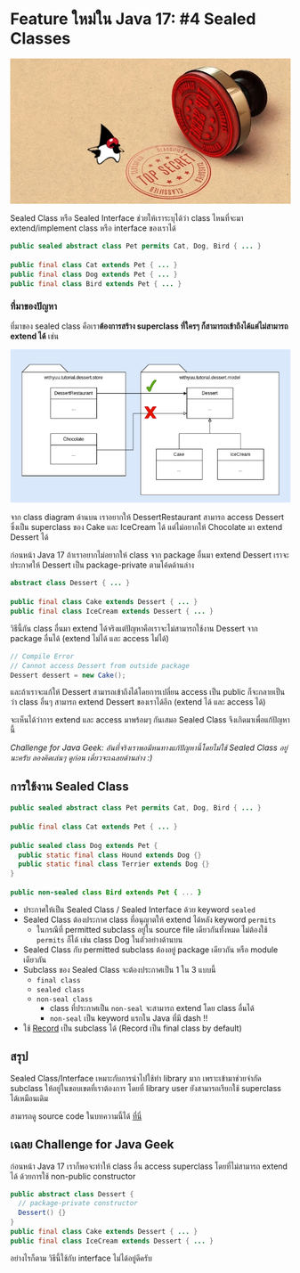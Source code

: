 # Feature ใหม่ใน Java 17: #4 Sealed Classes

![Duke, the Java mascot, looking at a top-secret rubber stamp](image/sealed-class.webp)

Sealed Class หรือ Sealed Interface ช่วยให้เราระบุได้ว่า class ไหนที่จะมา extend/implement class 
หรือ interface ของเราได้

```java
public sealed abstract class Pet permits Cat, Dog, Bird { ... }

public final class Cat extends Pet { ... }
public final class Dog extends Pet { ... }
public final class Bird extends Pet { ... }
```

### ที่มาของปัญหา
ที่มาของ sealed class คือเรา**ต้องการสร้าง superclass ที่ใครๆ ก็สามารถเข้าถึงได้แต่ไม่สามารถ extend ได้** เช่น

![Class Diagram of Dessert Package](image/sealed-class-diagram.png)

จาก class diagram ด้านบน เราอยากให้ DessertRestaurant สามารถ access Dessert ซึ่งเป็น superclass ของ Cake และ IceCream ได้
แต่ไม่อยากให้ Chocolate มา extend Dessert ได้

ก่อนหน้า Java 17 ถ้าเราอยากไม่อยากให้ class จาก package อื่นมา extend Dessert เราจะประกาศให้ Dessert เป็น
package-private ตามโค้ดด้านล่าง
```java
abstract class Dessert { ... }

public final class Cake extends Dessert { ... }
public final class IceCream extends Dessert { ... }
```
วิธีนี้กัน class อื่นมา extend ได้จริงแต่ปัญหาคือเราจะไม่สามารถใช้งาน Dessert จาก package อื่นได้ (extend ไม่ได้ และ access ไม่ได้)
```java
// Compile Error
// Cannot access Dessert from outside package
Dessert dessert = new Cake();
```
และถ้าเราจะแก้ให้ Dessert สามารถเข้าถึงได้โดยการเปลี่ยน access เป็น public ก็จะกลายเป็นว่า class อื่นๆ สามารถ extend Dessert ของเราได้อีก
(extend ได้ และ access ได้)

จะเห็นได้ว่าการ extend และ access มาพร้อมๆ กันเสมอ Sealed Class จึงเกิดมาเพื่อแก้ปัญหานี้

_Challenge for Java Geek: อันที่จริงเราพอมีหนทางแก้ปัญหานี้โดยไม่ใช้ Sealed Class อยู่นะครับ ลองคิดเล่นๆ ดูก่อน
เดี๋ยวจะเฉลยด้านล่าง :)_

## การใช้งาน Sealed Class
```java
public sealed abstract class Pet permits Cat, Dog, Bird { ... }

public final class Cat extends Pet { ... }

public sealed class Dog extends Pet {
  public static final class Hound extends Dog {}
  public static final class Terrier extends Dog {}
}

public non-sealed class Bird extends Pet { ... }
```
- ประกาศให้เป็น Sealed Class / Sealed Interface ด้วย keyword `sealed`
- Sealed Class ต้องประกาศ class ที่อนุญาตให้ extend ได้หลัง keyword `permits`
  - ในกรณีที่ permitted subclass อยู่ใน source file เดียวกันทั้งหมด ไม่ต้องใช้ `permits` ก็ได้ เช่น class Dog ในตัวอย่างด้านบน
- Sealed Class กับ permitted subclass ต้องอยู่ package เดียวกัน หรือ module เดียวกัน
- Subclass ของ Sealed Class จะต้องประกาศเป็น 1 ใน 3 แบบนี้
  - `final class`
  - `sealed class`
  - `non-seal class`
    - class ที่ประกาศเป็น `non-seal` จะสามารถ extend โดย class อื่นได้ 
    - `non-seal` เป็น keyword แรกใน Java ที่มี dash !!
- ใช้ [Record](record.md) เป็น subclass ได้ (Record เป็น final class by default)

## สรุป
Sealed Class/Interface เหมาะกับการนำไปใช้ทำ library มาก เพราะเข้ามาช่วยจำกัด subclass ให้อยู่ในขอบเขตที่เราต้องการ
โดยที่ library user ยังสามารถเรียกใช้ superclass ได้เหมือนเดิม

สามารถดู source code ในบทความนี้ได้ [ที่นี่](https://github.com/withyuu/java-11-to-17)

## เฉลย Challenge for Java Geek
ก่อนหน้า Java 17 เราก็พอจะทำให้ class อื่น access superclass โดยที่ไม่สามารถ extend ได้ ด้วยการใช้ non-public constructor
```java
public abstract class Dessert {
  // package-private constructor
  Dessert() {}
}
public final class Cake extends Dessert { ... }
public final class IceCream extends Dessert { ... }
```
อย่างไรก็ตาม วิธีนี้ใช้กับ interface ไม่ได้อยู่ดีครับ